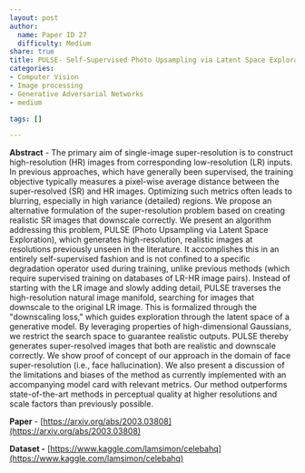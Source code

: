 ```yaml
---
layout: post
author:
  name: Paper ID 27
  difficulty: Medium
share: true
title: PULSE- Self-Supervised Photo Upsampling via Latent Space Exploration of Generative Models
categories:
- Computer Vision
- Image processing
- Generative Adversarial Networks
- medium

tags: []

---
```

**Abstract** - The primary aim of single-image super-resolution is to construct high-resolution (HR) images from corresponding low-resolution (LR) inputs. In previous approaches, which have generally been supervised, the training objective typically measures a pixel-wise average distance between the super-resolved (SR) and HR images. Optimizing such metrics often leads to blurring, especially in high variance (detailed) regions. We propose an alternative formulation of the super-resolution problem based on creating realistic SR images that downscale correctly. We present an algorithm addressing this problem, PULSE (Photo Upsampling via Latent Space Exploration), which generates high-resolution, realistic images at resolutions previously unseen in the literature. It accomplishes this in an entirely self-supervised fashion and is not confined to a specific degradation operator used during training, unlike previous methods (which require supervised training on databases of LR-HR image pairs). Instead of starting with the LR image and slowly adding detail, PULSE traverses the high-resolution natural image manifold, searching for images that downscale to the original LR image. This is formalized through the "downscaling loss," which guides exploration through the latent space of a generative model. By leveraging properties of high-dimensional Gaussians, we restrict the search space to guarantee realistic outputs. PULSE thereby generates super-resolved images that both are realistic and downscale correctly. We show proof of concept of our approach in the domain of face super-resolution (i.e., face hallucination). We also present a discussion of the limitations and biases of the method as currently implemented with an accompanying model card with relevant metrics. Our method outperforms state-of-the-art methods in perceptual quality at higher resolutions and scale factors than previously possible.

**Paper** - [https://arxiv.org/abs/2003.03808](https://arxiv.org/abs/2003.03808)

**Dataset -** [https://www.kaggle.com/lamsimon/celebahq](https://www.kaggle.com/lamsimon/celebahq)
    
